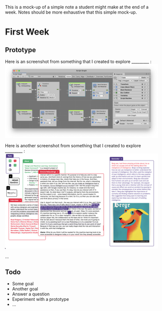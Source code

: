 This is a mock-up of a simple note a student might make at the end of a week. Notes should be more exhaustive that this simple mock-up.

# First Week

## Prototype
Here is an screenshot from something that I created to explore _________ :
![Screenshot](images/screenshot-1.png)

Here is another screenshot from something that I created to explore _________ :
![Screenshot](images/screenshot-2.png)

…

## Todo
- Some goal
- Another goal
- Answer a question
- Experiment with a prototype
- …